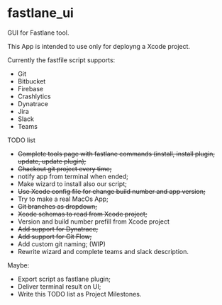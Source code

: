 # fastlane_ui
GUI for Fastlane tool. 

This App is intended to use only for deployng a Xcode project.

Currently the fastfile script supports:

 * Git
 * Bitbucket
 * Firebase
 * Crashlytics
 * Dynatrace
 * Jira
 * Slack
 * Teams

TODO list

- ~~Complete tools page with fastlane commands (install, install plugin, update, update plugin);~~
- ~~Chackout git project every time;~~
- notify app from terminal when ended;
- Make wizard to install also our script;
- ~~Use Xcode config file for change build number and app version;~~
- Try to make a real MacOs App;
- ~~Git branches as dropdown;~~
- ~~Xcode schemas to read from Xcode project;~~
- Version and build number prefill from Xcode project
- ~~Add support for Dynatrace;~~
- ~~Add support for Git Flow;~~
- Add custom git naming; (WIP)
- Rewrite wizard and complete teams and slack description.

Maybe:
- Export script as fastlane plugin;
- Deliver terminal result on UI;
- Write this TODO list as Project Milestones.
  
